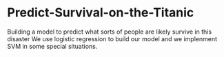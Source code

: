 # Predict-Survival-on-the-Titanic
Building a model to predict what sorts of people are likely survive in this disaster
We use logistic regression to build our model and we implenment SVM in some special situations.
